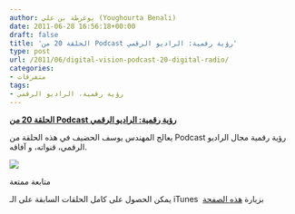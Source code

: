 ```yaml
---
author: يوغرطة بن علي (Youghourta Benali)
date: 2011-06-28 16:56:18+00:00
draft: false
title: 'الحلقة 20 من Podcast رؤية رقمية: الراديو الرقمي'
type: post
url: /2011/06/digital-vision-podcast-20-digital-radio/
categories:
- متفرقات
tags:
- رؤية رقمية، الراديو الرقمي
---
```


[**الحلقة 20 من Podcast رؤية رقمية: الراديو الرقمي**](https://www.it-scoop.com/2011/06/digital-vision-podcast-20-digital-radio)




يعالج المهندس يوسف الحضيف في هذه الحلقة من Podcast رؤية رقمية مجال الراديو الرقمي، قنواته، و آفاقه.







[![](https://www.it-scoop.com/wp-content/uploads/2011/06/WebRadio.png)
](https://www.it-scoop.com/2011/06/digital-vision-podcast-20-digital-radio)




متابعة ممتعة




يمكن الحصول على كامل الحلقات السابقة على الـ iTunes  بزيارة [هذه الصفحة](http://itunes.apple.com/sa/podcast/id415924206)
